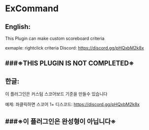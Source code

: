 # ExCommand
English:
-------------
This Plugin can make custom scoreboard criteria

exmaple: rightclick criteria
Discord: https://discord.gg/pHQxbM2k8x


###※THIS PLUGIN IS NOT COMPLETED※
----------

한글:
-------------
이 플러그인은 커스텀 스코어보드 기준을 만들수 있습니다

예제: 좌클릭하면 스코어 1+
디스코드: https://discord.gg/pHQxbM2k8x

###※이 플러그인은 완성형이 아닙니다※
----------
